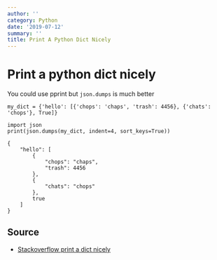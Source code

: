 ```yaml
---
author: ''
category: Python
date: '2019-07-12'
summary: ''
title: Print A Python Dict Nicely
---
```

# Print a python dict nicely

You could use pprint but `json.dumps` is much better

    my_dict = {'hello': [{'chops': 'chaps', 'trash': 4456}, {'chats': 'chops'}, True]}
    
    import json
    print(json.dumps(my_dict, indent=4, sort_keys=True))  
    
    {
        "hello": [
            {
                "chops": "chaps",
                "trash": 4456
            },
            {
                "chats": "chops"
            },
            true
        ]
    }

## Source

* [Stackoverflow print a dict nicely](https://stackoverflow.com/questions/44689546/how-to-print-out-a-dictionary-nicely-in-python)
